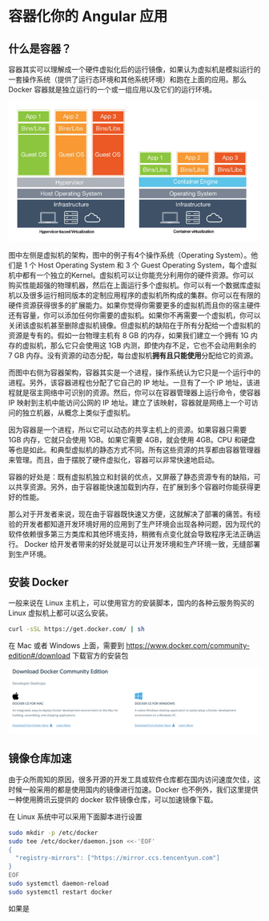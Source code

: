 # 容器化你的 Angular 应用

## 什么是容器？

容器其实可以理解成一个硬件虚拟化后的运行镜像，如果认为虚拟机是模拟运行的一套操作系统（提供了运行态环境和其他系统环境）和跑在上面的应用。那么 Docker 容器就是独立运行的一个或一组应用以及它们的运行环境。

![虚拟机和容器架构](/assets/2018-03-09-11-50-35.png)

图中左侧是虚拟机的架构，图中的例子有4个操作系统（Operating System）。他们是 1 个 Host Operating System 和  3 个 Guest Operating System，每个虚拟机中都有一个独立的Kernel。虚拟机可以让你能充分利用你的硬件资源。你可以购买性能超强的物理机器，然后在上面运行多个虚拟机。你可以有一个数据库虚拟机以及很多运行相同版本的定制应用程序的虚拟机所构成的集群。你可以在有限的硬件资源获得很多的扩展能力。如果你觉得你需要更多的虚拟机而且你的宿主硬件还有容量，你可以添加任何你需要的虚拟机。如果你不再需要一个虚拟机，你可以关闭该虚拟机甚至删除虚拟机镜像。但虚拟机的缺陷在于所有分配给一个虚拟机的资源是专有的。假如一台物理主机有 8 GB 的内存，如果我们建立一个拥有 1G 内存的虚拟机，那么它只会使用这 1GB 内测，即使内存不足，它也不会动用剩余的 7 GB 内存。没有资源的动态分配，每台虚拟机**拥有且只能使用**分配给它的资源。

而图中右侧为容器架构，容器其实是一个进程，操作系统认为它只是一个运行中的进程。另外，该容器进程也分配了它自己的 IP 地址。一旦有了一个 IP 地址，该进程就是宿主网络中可识别的资源。然后，你可以在容器管理器上运行命令，使容器 IP 映射到主机中能访问公网的 IP 地址。建立了该映射，容器就是网络上一个可访问的独立机器，从概念上类似于虚拟机。

因为容器是一个进程，所以它可以动态的共享主机上的资源。如果容器只需要 1GB 内存，它就只会使用 1GB。如果它需要 4GB，就会使用 4GB。CPU 和硬盘等也是如此。和典型虚拟机的静态方式不同。所有这些资源的共享都由容器管理器来管理。而且，由于摆脱了硬件虚拟化，容器可以非常快速地启动。

容器的好处是：既有虚拟机独立和封装的优点，又屏蔽了静态资源专有的缺陷，可以共享资源。另外，由于容器能快速加载到内存，在扩展到多个容器时你能获得更好的性能。

那么对于开发者来说，现在由于容器既快速又方便，这就解决了部署的痛苦。有经验的开发者都知道开发环境好用的应用到了生产环境会出现各种问题，因为现代的软件依赖很多第三方类库和其他环境支持，稍微有点变化就会导致程序无法正确运行。 Docker 给开发者带来的好处就是可以让开发环境和生产环境一致，无缝部署到生产环境。

## 安装 Docker

一般来说在 Linux 主机上，可以使用官方的安装脚本，国内的各种云服务购买的 Linux 虚拟机上都可以这么安装。

```bash
curl -sSL https://get.docker.com/ | sh
```

在 Mac 或者 Windows 上面，需要到 https://www.docker.com/community-edition#/download 下载官方的安装包

![为 Windows 或 Mac 下载 Docker](/assets/2018-03-09-12-21-09.png)

## 镜像仓库加速

由于众所周知的原因，很多开源的开发工具或软件仓库都在国内访问速度欠佳，这时候一般采用的都是使用国内的镜像进行加速。Docker 也不例外，我们这里提供一种使用腾讯云提供的 docker 软件镜像仓库，可以加速镜像下载。

在 Linux 系统中可以采用下面脚本进行设置

```bash
sudo mkdir -p /etc/docker
sudo tee /etc/docker/daemon.json <<-'EOF'
{
  "registry-mirrors": ["https://mirror.ccs.tencentyun.com"]
}
EOF
sudo systemctl daemon-reload
sudo systemctl restart docker
```

如果是
